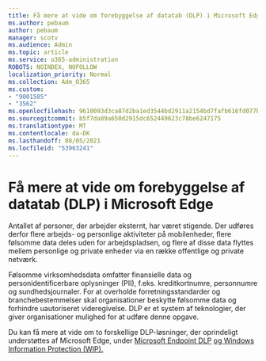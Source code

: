 ```yaml
---
title: Få mere at vide om forebyggelse af datatab (DLP) i Microsoft Edge
ms.author: pebaum
author: pebaum
manager: scotv
ms.audience: Admin
ms.topic: article
ms.service: o365-administration
ROBOTS: NOINDEX, NOFOLLOW
localization_priority: Normal
ms.collection: Adm_O365
ms.custom:
- "9001505"
- "3562"
ms.openlocfilehash: 9610093d3ca87d2ba1ed3544bd2911a2154bd7fafb616fd077b42d5cce6c49fb
ms.sourcegitcommit: b5f7da89a650d2915dc652449623c78be6247175
ms.translationtype: MT
ms.contentlocale: da-DK
ms.lasthandoff: 08/05/2021
ms.locfileid: "53963241"
---
```

# <a name="learn-about-data-loss-prevention-dlp-in-microsoft-edge"></a>Få mere at vide om forebyggelse af datatab (DLP) i Microsoft Edge

Antallet af personer, der arbejder eksternt, har været stigende. Der udføres derfor flere arbejds- og personlige aktiviteter på mobilenheder, flere følsomme data deles uden for arbejdspladsen, og flere af disse data flyttes mellem personlige og private enheder via en række offentlige og private netværk.

Følsomme virksomhedsdata omfatter finansielle data og personidentificerbare oplysninger (PII), f.eks. kreditkortnumre, personnumre og sundhedsjournaler. For at overholde forretningsstandarder og branchebestemmelser skal organisationer beskytte følsomme data og forhindre uautoriseret videregivelse. DLP er et system af teknologier, der giver organisationer mulighed for at udføre denne opgave.

Du kan få mere at vide om to forskellige DLP-løsninger, der oprindeligt understøttes af Microsoft Edge, under [Microsoft Endpoint DLP](https://go.microsoft.com/fwlink/?linkid=2151765) [og Windows Information Protection (WIP).](https://go.microsoft.com/fwlink/?linkid=2151766)